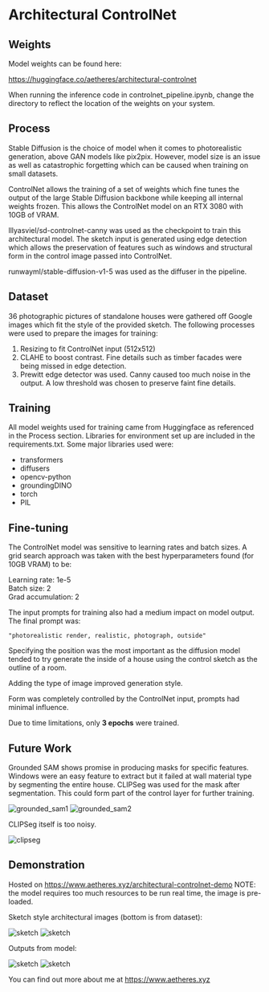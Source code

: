 # Architectural ControlNet

## Weights
Model weights can be found here:

https://huggingface.co/aetheres/architectural-controlnet

When running the inference code in controlnet_pipeline.ipynb, change the directory to reflect the location of the weights on your system.

## Process

Stable Diffusion is the choice of model when it comes to photorealistic generation, above GAN models like pix2pix. However, model size is an issue as well as catastrophic forgetting which can be caused when training on small datasets. 

ControlNet allows the training of a set of weights which fine tunes the output of the large Stable Diffusion backbone while keeping all internal weights frozen. This allows the ControlNet model on an RTX 3080 with 10GB of VRAM.

lllyasviel/sd-controlnet-canny was used as the checkpoint to train this architectural model. The sketch input is generated using edge detection which allows the preservation of features such as windows and structural form in the control image passed into ControlNet.

runwayml/stable-diffusion-v1-5 was used as the diffuser in the pipeline.


## Dataset

36 photographic pictures of standalone houses were gathered off Google images which fit the style of the provided sketch. The following processes were used to prepare the images for training:

1. Resizing to fit ControlNet input (512x512)
2. CLAHE to boost contrast. Fine details such as timber facades were being missed in edge detection.
3. Prewitt edge detector was used. Canny caused too much noise in the output. A low threshold was chosen to preserve faint fine details.

## Training

All model weights used for training came from Huggingface as referenced in the Process section. Libraries for environment set up are included in the requirements.txt. Some major libraries used were:

- transformers
- diffusers
- opencv-python
- groundingDINO
- torch
- PIL

## Fine-tuning

The ControlNet model was sensitive to learning rates and batch sizes. A grid search approach was taken with the best hyperparameters found (for 10GB VRAM) to be:

Learning rate: 1e-5\
Batch size: 2\
Grad accumulation: 2

The input prompts for training also had a medium impact on model output. The final prompt was:
```
"photorealistic render, realistic, photograph, outside"
```
Specifying the position was the most important as the diffusion model tended to try generate the inside of a house using the control sketch as the outline of a room.

Adding the type of image improved generation style.

Form was completely controlled by the ControlNet input, prompts had minimal influence.

Due to time limitations, only **3 epochs** were trained.

## Future Work

Grounded SAM shows promise in producing masks for specific features. Windows were an easy feature to extract but it failed at wall material type by segmenting the entire house. CLIPSeg was used for the mask after segmentation. This could form part of the control layer for further training.

![grounded_sam1](./assets/sam_seg_1.png)
![grounded_sam2](./assets/sam_seg_2.png)

CLIPSeg itself is too noisy.

![clipseg](./assets/clipseg.png)


## Demonstration

Hosted on https://www.aetheres.xyz/architectural-controlnet-demo
NOTE: the model requires too much resources to be run real time, the image is pre-loaded.

Sketch style architectural images (bottom is from dataset):

![sketch](./assets/demo.png)
![sketch](./assets/25.png)

Outputs from model:

![sketch](./assets/output2.png)
![sketch](./assets/25out.png)


You can find out more about me at https://www.aetheres.xyz
